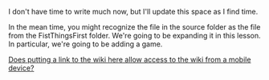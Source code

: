 I don't have time to write much now, but I'll update this space as I find time.

In the mean time, you might recognize the file in the source folder as the file from the FistThingsFirst folder.  We're going to be expanding it in this lesson.  In particular, we're going to be adding a game.

[Does putting a link to the wiki here allow access to the wiki from a mobile device?](../../../wiki/SecondThingsSecond)
